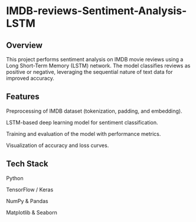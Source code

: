# IMDB-reviews-Sentiment-Analysis-LSTM
## Overview
This project performs sentiment analysis on IMDB movie reviews using a Long Short-Term Memory (LSTM) network. The model classifies reviews as positive or negative, leveraging the sequential nature of text data for improved accuracy.

## Features
Preprocessing of IMDB dataset (tokenization, padding, and embedding).

LSTM-based deep learning model for sentiment classification.

Training and evaluation of the model with performance metrics.

Visualization of accuracy and loss curves.

## Tech Stack
Python

TensorFlow / Keras

NumPy & Pandas

Matplotlib & Seaborn
